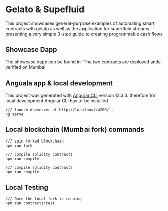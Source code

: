 # Gelato & Supefluid

This project showcases general-purpose examples of automating smart contracts with gelato as well as the application for superfluid streams presenting a very simple 3-step guide to creating programmable cash flows

## Showcase Dapp
The showcase dapp can be found in:
The two contracts are deployed anda verified on Mumbai




## Anguala app & local development
This project was generated with [Angular CLI](https://github.com/angular/angular-cli) version 13.3.3.
therefore for local development Angular CLI has to be installed
```
/// launch devserver at`http://localhost:4200/`.
ng serve
````

## Local blockchain (Mumbai fork) commands
```
/// spin forked blockchain
npm run fork
````
```
/// compile solidity contracts
npm run compile
````

```
/// compile solidity contracts
npm run compile
````

## Local Testing
```
/// Once the local fork is running
npm run contracts:test
````
